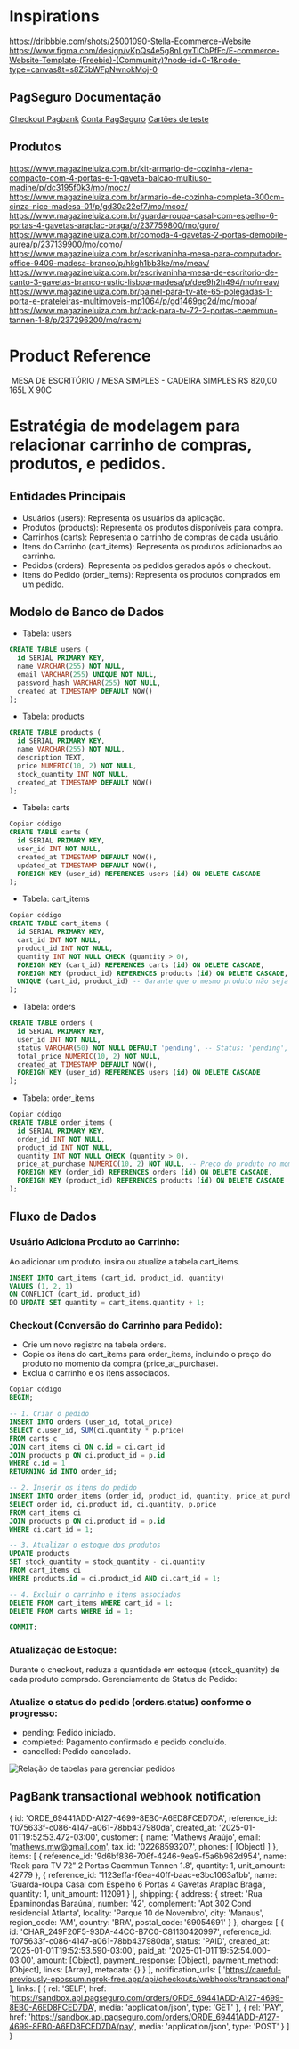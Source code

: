 # Inspirations

https://dribbble.com/shots/25001090-Stella-Ecommerce-Website
https://www.figma.com/design/vKpQs4e5g8nLgvTlCbPfFc/E-commerce-Website-Template-(Freebie)-(Community)?node-id=0-1&node-type=canvas&t=s8Z5bWFpNwnokMoj-0

## PagSeguro Documentação
[Checkout Pagbank](https://dev.pagbank.uol.com.br/reference/checkout-pagbank)
[Conta PagSeguro](https://acesso.pagseguro.uol.com.br/)
[Cartões de teste](https://developer.pagbank.com.br/docs/cartoes-de-teste)

## Produtos
https://www.magazineluiza.com.br/kit-armario-de-cozinha-viena-compacto-com-4-portas-e-1-gaveta-balcao-multiuso-madine/p/dc3195f0k3/mo/mocz/
https://www.magazineluiza.com.br/armario-de-cozinha-completa-300cm-cinza-nice-madesa-01/p/gd30a22ef7/mo/mcoz/
https://www.magazineluiza.com.br/guarda-roupa-casal-com-espelho-6-portas-4-gavetas-araplac-braga/p/237759800/mo/guro/
https://www.magazineluiza.com.br/comoda-4-gavetas-2-portas-demobile-aurea/p/237139900/mo/como/
https://www.magazineluiza.com.br/escrivaninha-mesa-para-computador-office-9409-madesa-branco/p/hkgh1bb3ke/mo/meav/
https://www.magazineluiza.com.br/escrivaninha-mesa-de-escritorio-de-canto-3-gavetas-branco-rustic-lisboa-madesa/p/dee9h2h494/mo/meav/
https://www.magazineluiza.com.br/painel-para-tv-ate-65-polegadas-1-porta-e-prateleiras-multimoveis-mp1064/p/gd1469gg2d/mo/mopa/
https://www.magazineluiza.com.br/rack-para-tv-72-2-portas-caemmun-tannen-1-8/p/237296200/mo/racm/


# Product Reference
<Image
  src="https://images.unsplash.com/photo-1611269154421-4e27233ac5c7?q=80&w=1965&auto=format&fit=crop&ixlib=rb-4.0.3&ixid=M3wxMjA3fDB8MHxwaG90by1wYWdlfHx8fGVufDB8fHx8fA%3D%3D"
  alt=""
  width={1020}
  height={1020}
  className="h-[530px] rounded-lg object-cover"
/>
MESA DE ESCRITÓRIO / MESA SIMPLES - CADEIRA SIMPLES
R$ 820,00
165L X 90C

# Estratégia de modelagem para relacionar carrinho de compras, produtos, e pedidos.

## Entidades Principais

- Usuários (users): Representa os usuários da aplicação.
- Produtos (products): Representa os produtos disponíveis para compra.
- Carrinhos (carts): Representa o carrinho de compras de cada usuário.
- Itens do Carrinho (cart_items): Representa os produtos adicionados ao carrinho.
- Pedidos (orders): Representa os pedidos gerados após o checkout.
- Itens do Pedido (order_items): Representa os produtos comprados em um pedido.

## Modelo de Banco de Dados

- Tabela: users

```sql
CREATE TABLE users (
  id SERIAL PRIMARY KEY,
  name VARCHAR(255) NOT NULL,
  email VARCHAR(255) UNIQUE NOT NULL,
  password_hash VARCHAR(255) NOT NULL,
  created_at TIMESTAMP DEFAULT NOW()
);
```
- Tabela: products

```sql
CREATE TABLE products (
  id SERIAL PRIMARY KEY,
  name VARCHAR(255) NOT NULL,
  description TEXT,
  price NUMERIC(10, 2) NOT NULL,
  stock_quantity INT NOT NULL,
  created_at TIMESTAMP DEFAULT NOW()
);
```

- Tabela: carts

```sql
Copiar código
CREATE TABLE carts (
  id SERIAL PRIMARY KEY,
  user_id INT NOT NULL,
  created_at TIMESTAMP DEFAULT NOW(),
  updated_at TIMESTAMP DEFAULT NOW(),
  FOREIGN KEY (user_id) REFERENCES users (id) ON DELETE CASCADE
);
```
- Tabela: cart_items

```sql
Copiar código
CREATE TABLE cart_items (
  id SERIAL PRIMARY KEY,
  cart_id INT NOT NULL,
  product_id INT NOT NULL,
  quantity INT NOT NULL CHECK (quantity > 0),
  FOREIGN KEY (cart_id) REFERENCES carts (id) ON DELETE CASCADE,
  FOREIGN KEY (product_id) REFERENCES products (id) ON DELETE CASCADE,
  UNIQUE (cart_id, product_id) -- Garante que o mesmo produto não seja adicionado duplicado
);
```
- Tabela: orders

```sql
CREATE TABLE orders (
  id SERIAL PRIMARY KEY,
  user_id INT NOT NULL,
  status VARCHAR(50) NOT NULL DEFAULT 'pending', -- Status: 'pending', 'completed', 'cancelled'
  total_price NUMERIC(10, 2) NOT NULL,
  created_at TIMESTAMP DEFAULT NOW(),
  FOREIGN KEY (user_id) REFERENCES users (id) ON DELETE CASCADE
);
```
- Tabela: order_items

```sql
Copiar código
CREATE TABLE order_items (
  id SERIAL PRIMARY KEY,
  order_id INT NOT NULL,
  product_id INT NOT NULL,
  quantity INT NOT NULL CHECK (quantity > 0),
  price_at_purchase NUMERIC(10, 2) NOT NULL, -- Preço do produto no momento da compra
  FOREIGN KEY (order_id) REFERENCES orders (id) ON DELETE CASCADE,
  FOREIGN KEY (product_id) REFERENCES products (id) ON DELETE CASCADE
);
```
## Fluxo de Dados
 
### Usuário Adiciona Produto ao Carrinho:
Ao adicionar um produto, insira ou atualize a tabela cart_items.

```sql
INSERT INTO cart_items (cart_id, product_id, quantity)
VALUES (1, 2, 1)
ON CONFLICT (cart_id, product_id)
DO UPDATE SET quantity = cart_items.quantity + 1;
```
### Checkout (Conversão do Carrinho para Pedido):
  - Crie um novo registro na tabela orders.
  - Copie os itens do cart_items para order_items, incluindo o preço do produto no momento da compra (price_at_purchase).
  - Exclua o carrinho e os itens associados.

```sql
Copiar código
BEGIN;

-- 1. Criar o pedido
INSERT INTO orders (user_id, total_price)
SELECT c.user_id, SUM(ci.quantity * p.price)
FROM carts c
JOIN cart_items ci ON c.id = ci.cart_id
JOIN products p ON ci.product_id = p.id
WHERE c.id = 1
RETURNING id INTO order_id;

-- 2. Inserir os itens do pedido
INSERT INTO order_items (order_id, product_id, quantity, price_at_purchase)
SELECT order_id, ci.product_id, ci.quantity, p.price
FROM cart_items ci
JOIN products p ON ci.product_id = p.id
WHERE ci.cart_id = 1;

-- 3. Atualizar o estoque dos produtos
UPDATE products
SET stock_quantity = stock_quantity - ci.quantity
FROM cart_items ci
WHERE products.id = ci.product_id AND ci.cart_id = 1;

-- 4. Excluir o carrinho e itens associados
DELETE FROM cart_items WHERE cart_id = 1;
DELETE FROM carts WHERE id = 1;

COMMIT;
```
### Atualização de Estoque:
Durante o checkout, reduza a quantidade em estoque (stock_quantity) de cada produto comprado.
Gerenciamento de Status do Pedido:

### Atualize o status do pedido (orders.status) conforme o progresso:
- pending: Pedido iniciado.
- completed: Pagamento confirmado e pedido concluído.
- cancelled: Pedido cancelado.

![Relação de tabelas para gerenciar pedidos](db-checkout-relation.png)

## PagBank transactional webhook notification 

{
  id: 'ORDE_69441ADD-A127-4699-8EB0-A6ED8FCED7DA',
  reference_id: 'f075633f-c086-4147-a061-78bb437980da',
  created_at: '2025-01-01T19:52:53.472-03:00',
  customer: {
    name: 'Mathews Araújo',
    email: 'mathews.mw@gmail.com',
    tax_id: '02268593207',
    phones: [ [Object] ]
  },
  items: [
    {
      reference_id: '9d6bf836-706f-4246-9ea9-f5a6b962d954',
      name: 'Rack para TV 72” 2 Portas Caemmun Tannen 1.8',
      quantity: 1,
      unit_amount: 42779
    },
    {
      reference_id: '1123effa-f6ea-40ff-baac-e3bc1063a1bb',
      name: 'Guarda-roupa Casal com Espelho 6 Portas 4 Gavetas Araplac Braga',
      quantity: 1,
      unit_amount: 112091
    }
  ],
  shipping: {
    address: {
      street: 'Rua Epaminondas Baraúna',
      number: '42',
      complement: 'Apt 302 Cond residencial Atlanta',
      locality: 'Parque 10 de Novembro',
      city: 'Manaus',
      region_code: 'AM',
      country: 'BRA',
      postal_code: '69054691'
    }
  },
  charges: [
    {
      id: 'CHAR_249F20F5-93DA-44CC-B7C0-C81130420997',
      reference_id: 'f075633f-c086-4147-a061-78bb437980da',
      status: 'PAID',
      created_at: '2025-01-01T19:52:53.590-03:00',
      paid_at: '2025-01-01T19:52:54.000-03:00',
      amount: [Object],
      payment_response: [Object],
      payment_method: [Object],
      links: [Array],
      metadata: {}
    }
  ],
  notification_urls: [
    'https://careful-previously-opossum.ngrok-free.app/api/checkouts/webhooks/transactional'
  ],
  links: [
    {
      rel: 'SELF',
      href: 'https://sandbox.api.pagseguro.com/orders/ORDE_69441ADD-A127-4699-8EB0-A6ED8FCED7DA',
      media: 'application/json',
      type: 'GET'
    },
    {
      rel: 'PAY',
      href: 'https://sandbox.api.pagseguro.com/orders/ORDE_69441ADD-A127-4699-8EB0-A6ED8FCED7DA/pay',
      media: 'application/json',
      type: 'POST'
    }
  ]
}
